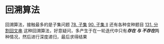 # 回溯算法
回溯算法，接触最多的是子集问题
[78. 子集](https://leetcode-cn.com/problems/subsets/)
[90. 子集 II](https://leetcode-cn.com/problems/subsets-ii/)
还有各种变种题目
[131. 分割回文串](https://leetcode-cn.com/problems/palindrome-partitioning/)
这种回溯算法，好意疑问，多产生于在一轮迭代中只有***存在 与 不存在***两种情况，然后进行深度递归，最后求得结果